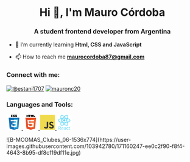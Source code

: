 <h1 align="center">Hi 👋, I'm Mauro Córdoba</h1>
<h3 align="center">A student frontend developer from Argentina</h3>

- 🌱 I’m currently learning **Html, CSS and JavaScript**

- 📫 How to reach me **maurocordoba87@gmail.com**

<h3 align="left">Connect with me:</h3>
<p align="left">
<a href="https://twitter.com/@estani1707" target="blank"><img align="center" src="https://raw.githubusercontent.com/rahuldkjain/github-profile-readme-generator/master/src/images/icons/Social/twitter.svg" alt="@estani1707" height="30" width="40" /></a>
<a href="https://instagram.com/mauronc20" target="blank"><img align="center" src="https://raw.githubusercontent.com/rahuldkjain/github-profile-readme-generator/master/src/images/icons/Social/instagram.svg" alt="mauronc20" height="30" width="40" /></a>
</p>

<h3 align="left">Languages and Tools:</h3>
<p align="left"> <a href="https://www.w3schools.com/css/" target="_blank" rel="noreferrer"> <img src="https://raw.githubusercontent.com/devicons/devicon/master/icons/css3/css3-original-wordmark.svg" alt="css3" width="40" height="40"/> </a> <a href="https://www.w3.org/html/" target="_blank" rel="noreferrer"> <img src="https://raw.githubusercontent.com/devicons/devicon/master/icons/html5/html5-original-wordmark.svg" alt="html5" width="40" height="40"/> </a> <a href="https://developer.mozilla.org/en-US/docs/Web/JavaScript" target="_blank" rel="noreferrer"> <img src="https://raw.githubusercontent.com/devicons/devicon/master/icons/javascript/javascript-original.svg" alt="javascript" width="40" height="40"/> </a> <a href="https://reactjs.org/" target="_blank" rel="noreferrer"> <img src="https://raw.githubusercontent.com/devicons/devicon/master/icons/react/react-original-wordmark.svg" alt="react" width="40" height="40"/> </a> </p>
![B-MCOMAS_Clubes_06-1536x774](https://user-images.githubusercontent.com/103942780/171160247-ee0c2f90-f8f4-4643-8b95-df8cf19df11e.jpg)
